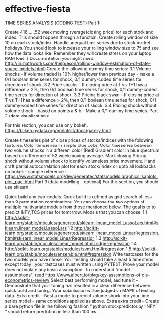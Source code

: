 # effective-fiesta
TIME SERIES ANALYSIS (CODING TEST)
Part 1:

Create 4,16,....,52 week moving average(closing price) for each stock and index. This should happen through a function.
Create rolling window of size 10 on each stock/index. Handle unequal time series due to stock market holidays. You should look to increase your rolling window size to 75 and see how the data looks like. Remember they will create stress on your laptop RAM load. ( Documentation you might need: http://in.mathworks.com/help/econ/rolling-window-estimation-of-state-space-models.html)
Create the following dummy time series: 3.1 Volume shocks - If volume traded is 10% higher/lower than previous day - make a 0/1 boolean time series for shock, 0/1 dummy-coded time series for direction of shock. 3.2 Price shocks - If closing price at T vs T+1 has a difference > 2%, then 0/1 boolean time series for shock, 0/1 dummy-coded time series for direction of shock. 3.3 Pricing black swan - If closing price at T vs T+1 has a difference > 2%, then 0/1 boolean time series for shock, 0/1 dummy-coded time series for direction of shock. 3.4 Pricing shock without volume shock - based on points a & b - Make a 0/1 dummy time series.
Part 2 (data visualization ):

For this section, you can use only bokeh. https://bokeh.pydata.org/en/latest/docs/gallery.html

Create timeseries plot of close prices of stocks/indices with the following features:
Color timeseries in simple blue color.
Color timeseries between two volume shocks in a different color (Red)
Gradient color in blue spectrum based on difference of 52 week moving average.
Mark closing Pricing shock without volume shock to identify volumeless price movement.
Hand craft partial autocorrelation plot for each stock/index on upto all lookbacks on bokeh - sample reference - https://www.statsmodels.org/dev/generated/statsmodels.graphics.tsaplots.plot_pacf.html
Part 3 (data modelling - optional) For this section, you should use sklearn.

Quick build any two models. Quick build is defined as grid search of less than 9 permutation combinations. You can choose the two options of multiple multivariate models from those mentioned below. The goal is to to predict INFY,TCS prices for tomorrow. Models that you can choose: 1.1 http://scikit-learn.org/stable/modules/generated/sklearn.linear_model.LassoLars.html#sklearn.linear_model.LassoLars 1.2 http://scikit-learn.org/stable/modules/generated/sklearn.linear_model.LinearRegression.html#sklearn.linear_model.LinearRegression 1.3 http://scikit-learn.org/stable/modules/linear_model.html#ridge-regression 1.4 http://scikit-learn.org/stable/modules/svm.html#regression 1.5 http://scikit-learn.org/stable/modules/ensemble.html#regression
Write testcases for the two models you have chose. Your testing should take atleast 5 time steps except today . your testcases must written using PYTEST.
Prove your model does not violate any basic assumption. To understand "model assumptions", read https://www.albert.io/blog/key-assumptions-of-ols-econometrics-review/
Select best performing model, and tune it - Demonstrate that your tuning has resulted in a clear difference between quick build and tuning.
Your submission will be judged on MAPE of testing data.
Extra credit - Nest a model to predict volume shock into your time series model - same conditions applied as above.
Extra extra credit - Create a bare python file in the following fashion “ python stockpredictor.py ‘INFY’ “ should return prediction in less than 100 ms.
